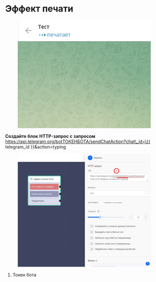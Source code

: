 # Эффект печати

<figure><img src="../.gitbook/assets/Скриншот-14-02-2024 11_08_10.jpg" alt=""><figcaption></figcaption></figure>

**Создайте блок** **HTTP-запрос с запросом** https://api.telegram.org/botТОКЕНБОТА/sendChatAction?chat\_id=\{{ telegram\_id \}}\&action=typing

<figure><img src="../.gitbook/assets/s0dKjouH.jpg" alt=""><figcaption></figcaption></figure>

1. Токен бота
